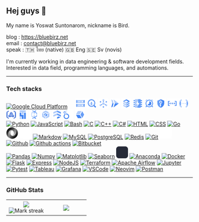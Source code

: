 ## Hej guys 👋

My name is Yoswat Suntonarom, nickname is Bird.

blog : <https://bluebirz.net>  
email : <contact@bluebirz.net>  
speak : 🇹🇭 ไทย (native) 🇬🇧 Eng  🇸🇪 Sv (novis)

I'm currently working in data engineering & software development fields. Interested in data field, programming languages, and automations.

---

### Tech stacks

<a href="https://cloud.google.com/"><img src="https://raw.githubusercontent.com/onemarc/tech-icons/refs/heads/main/icons/googlecp-dark.svg" alt="Google Cloud Platform" width="32px" height="32px"/></a>
&ensp;&ensp;
<a href="https://cloud.google.com/storage"><img src="./svg/gcpicons.com/Cloud-Storage.svg" alt="Cloud Storage icon" width="27px" height="27px"/></a>
<a href="https://cloud.google.com/bigquery"><img src="./svg/gcpicons.com/BigQuery.svg" alt="BigQuery icon" width="27px" height="27px"/></a>
<a href="https://cloud.google.com/pubsub"><img src="./svg/gcpicons.com/PubSub.svg" alt="Pub/Sub icon" width="27px" height="27px"/></a>
<a href="https://cloud.google.com/run"><img src="./svg/gcpicons.com/Cloud-Run.svg" alt="Cloud Run icon" width="27px" height="27px"/></a>
<a href="https://cloud.google.com/sql"><img src="./svg/gcpicons.com/Cloud-SQL.svg" alt="Cloud SQL icon" width="27px" height="27px"/></a>
<a href="https://cloud.google.com/memorystore"><img src="./svg/gcpicons.com/Memorystore.svg" alt="Memorystore icon" width="27px" height="27px"/></a>
<a href="https://cloud.google.com/scheduler"><img src="./svg/gcpicons.com/Cloud-Scheduler.svg" alt="Cloud Scheduler icon" width="27px" height="27px"/></a>
<a href="https://cloud.google.com/kms"><img src="./svg/gcpicons.com/Key-Management-Service.svg" alt="Key Key-Management-Service icon" width="27px" height="27px"/></a>
<a href="https://cloud.google.com/secret-manager"><img src="./svg/gcpicons.com/Secret-Manager.svg" alt="Secret Manager icon" width="27px" height="27px"/></a>
<a href="https://cloud.google.com/functions"><img src="./svg/gcpicons.com/Cloud-Functions.svg" alt="Cloud-Functions icon" width="27px" height="27px"/></a>
<a href="https://cloud.google.com/artifact-registry"><img src="./svg/gcpicons.com/Artifact-Registry.svg" alt="Artifact Registry icon" width="27px" height="27px"/></a>
<a href="https://cloud.google.com/composer"><img src="./svg/gcpicons.com/Cloud-Composer.svg" alt="Cloud Cloud-Composer icon" width="27px" height="27px"/></a>
<a href="https://cloud.google.com/dataflow"><img src="./svg/gcpicons.com/Dataflow.svg" alt="Dataflow icon" width="27px" height="27px"/></a>
<a href="https://cloud.google.com/build"><img src="./svg/gcpicons.com/Cloud-Build.svg" alt="Cloud-Build icon" width="27px" height="27px"/></a>
<a href="https://cloud.google.com/firestore"><img src="./svg/gcpicons.com/Firestore.svg" alt="Firestore icon" width="27px" height="27px"/></a>
<a href="https://lookerstudio.google.com"><img src="./svg/gcpicons.com/Looker.svg" alt="Looker studio icon" width="27px" height="27px"/></a>
<a href="https://cloud.google.com/stackdriver"><img src="./svg/gcpicons.com/Stackdriver.svg" alt="Stackdriver icon" width="27px" height="27px"/></a>
<br/>
<a href="https://www.python.org/"><img src="https://skillicons.dev/icons?i=py" alt="Python" width="32px" height="32px"/></a>
<a href="https://www.w3schools.com/js/default.asp"><img src="https://skillicons.dev/icons?i=js" alt="JavaScript" width="32px" height="32px"/></a>
<a href="https://www.gnu.org/software/bash/"><img src="https://skillicons.dev/icons?i=bash" alt="Bash" width="32px" height="32px"/></a>
<a href="https://www.w3schools.com/c/index.php"><img src="https://skillicons.dev/icons?i=c" alt="C" width="32px" height="32px"/></a>
<a href="https://www.w3schools.com/cpp/default.asp"><img src="https://skillicons.dev/icons?i=cpp" alt="C++" width="32px" height="32px"/></a>
<a href="https://www.w3schools.com/cs/index.php"><img src="https://skillicons.dev/icons?i=cs" alt="C#" width="32px" height="32px"/></a>
<a href="https://www.w3schools.com/html/"><img src="https://skillicons.dev/icons?i=html" alt="HTML" width="32px" height="32px"/></a>
<a href="https://www.w3schools.com/css/default.asp"><img src="https://skillicons.dev/icons?i=css" alt="CSS" width="32px" height="32px"/></a>
<a href="https://go.dev/"><img src="https://skillicons.dev/icons?i=go" alt="Go" width="32px" height="32px"/></a>
<a href="https://www.json.org/"><img src="https://raw.githubusercontent.com/devicons/devicon/refs/heads/master/icons/json/json-original.svg" alt="Json" width="32px" height="32px"/></a>
<a href="https://yaml.org/"><img src="https://raw.githubusercontent.com/onemarc/tech-icons/refs/heads/main/icons/yaml-light.svg" alt="YAML" width="32px" height="32px"/></a>
<a href="https://www.markdownguide.org/"><img src="https://raw.githubusercontent.com/onemarc/tech-icons/refs/heads/main/icons/markdown-light.svg" alt="Markdow" width="32px" height="32px"/></a>
<a href="https://www.mysql.com/"><img src="https://skillicons.dev/icons?i=mysql" alt="MySQL" width="32px" height="32px"/></a>
<a href="https://www.postgresql.org/"><img src="https://skillicons.dev/icons?i=postgres" alt="PostgreSQL" width="32px" height="32px"/></a>
<a href="https://redis.io/"><img src="https://skillicons.dev/icons?i=redis" alt="Redis" width="32px" height="32px"/></a>
<a href="https://git-scm.com/"><img src="https://skillicons.dev/icons?i=git" alt="Git" width="32px" height="32px"/></a>
<a href="https://en.wikipedia.org/wiki/CI/CD"><img src="https://raw.githubusercontent.com/onemarc/tech-icons/refs/heads/main/icons%232/cicd-light.svg" alt="CI/CD" width="32px" height="32px"/></a>
<a href="https://github.com/"><img src="https://skillicons.dev/icons?i=github" alt="Github" width="32px" height="32px"/></a>
<a href="https://github.com/features/actions"><img src="https://skillicons.dev/icons?i=githubactions" alt="Github actions" width="32px" height="32px"/></a>
<a href="https://bitbucket.org/"><img src="https://skillicons.dev/icons?i=bitbucket" alt="Bitbucket" width="32px" height="32px"/></a>
<br/>
<a href="https://pandas.pydata.org/"><img src="https://raw.githubusercontent.com/onemarc/tech-icons/refs/heads/main/icons/pandas-light.svg" alt="Pandas" width="32px" height="32px"/></a>
<a href="https://numpy.org/doc/stable/index.html"><img src="https://raw.githubusercontent.com/onemarc/tech-icons/refs/heads/main/icons/numpy-dark.svg" alt="Numpy" width="32px" height="32px"/></a>
<a href="https://matplotlib.org/stable/"><img src="https://raw.githubusercontent.com/onemarc/tech-icons/refs/heads/main/icons/matplotlib-dark.svg" alt="Matplotlib" width="32px" height="32px"/></a>
<a href="https://seaborn.pydata.org/#"><img src="https://raw.githubusercontent.com/onemarc/tech-icons/refs/heads/main/icons/seaborn-dark.svg" alt="Seaborn" width="32px" height="32px"/></a>
<a href="https://scikit-learn.org/stable/index.html#"><img src="https://raw.githubusercontent.com/onemarc/tech-icons/refs/heads/main/icons%232/scikitlearn-dark.svg" alt="Scikit-Learn" width="32px" height="32px"/></a>
<a href="https://www.anaconda.com/"><img src="https://skillicons.dev/icons?i=anaconda" alt="Anaconda" width="32px" height="32px"/></a>
<a href="https://www.docker.com/"><img src="https://skillicons.dev/icons?i=docker" alt="Docker" width="32px" height="32px"/></a>
<a href="https://flask.palletsprojects.com/en/stable/"><img src="https://skillicons.dev/icons?i=flask" alt="Flask" width="32px" height="32px"/></a>
<a href="http://expressjs.com/"><img src="https://skillicons.dev/icons?i=express" alt="Express" width="32px" height="32px"/></a>
<a href="https://nodejs.org/"><img src="https://skillicons.dev/icons?i=nodejs" alt="NodeJS" width="32px" height="32px"/></a>
<a href="https://www.terraform.io/"><img src="https://skillicons.dev/icons?i=terraform" alt="Terraform" width="32px" height="32px"/></a>
<a href="https://airflow.apache.org/"><img src="https://raw.githubusercontent.com/onemarc/tech-icons/refs/heads/main/icons/apacheairflow-dark.svg" alt="Apache Airflow" width="32px" height="32px"/></a>
<a href="https://jupyter.org/"><img src="https://skills-icons.vercel.app/api/icons?i=jupyter&theme=dark" alt="Jupyter" width="32px" height="32px"/></a>
<a href="https://pytest.org/"><img src="https://raw.githubusercontent.com/onemarc/tech-icons/refs/heads/main/icons/pytest-dark.svg" alt="Pytest" width="32px" height="32px"/></a>
<a href="https://www.tableau.com/"><img src="https://raw.githubusercontent.com/onemarc/tech-icons/refs/heads/main/icons/tableau-light.svg" alt="Tableau" width="32px" height="32px"/></a>
<a href="https://grafana.com/"><img src="https://skillicons.dev/icons?i=grafana" alt="Grafana" width="32px" height="32px"/></a>
<a href="https://code.visualstudio.com/"><img src="https://skillicons.dev/icons?i=vscode" alt="VSCode" width="32px" height="32px"/></a>
<a href="https://neovim.io/"><img src="https://skillicons.dev/icons?i=neovim" alt="Neovim" width="32px" height="32px"/></a>
<a href="https://www.postman.com/"><img src="https://skillicons.dev/icons?i=postman" alt="Postman" width="32px" height="32px"/></a>

---

### GitHub Stats

<table class="stats"><tbody><tr border="none">
  <td width="50%" align="center">
    <img align="center" src="https://readme-stats-fork-mauve.vercel.app/api/?username=bluebirz&theme=dark&show_icons=true&count_private=true"><br>
    <img alt="Mark streak" src="https://github-readme-streak-stats-five-roan.vercel.app?user=bluebirz&theme=dark">
  </td>
  <td width="50%" align="center">
    <img align="center" src="https://readme-stats-fork-mauve.vercel.app/api/top-langs/?username=bluebirz&theme=dark&hide_border=false&no-bg=true&no-frame=true&langs_count=6&layout=donut">
  </td>
</tr></tbody></table>
